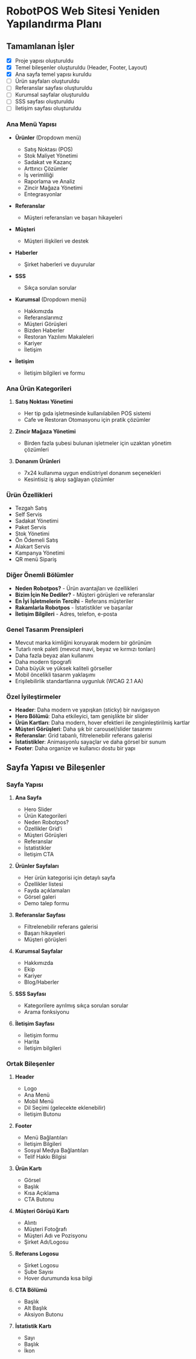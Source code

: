 # RobotPOS Web Sitesi Yeniden Yapılandırma Planı

## Tamamlanan İşler
- [x] Proje yapısı oluşturuldu
- [x] Temel bileşenler oluşturuldu (Header, Footer, Layout)
- [x] Ana sayfa temel yapısı kuruldu
- [ ] Ürün sayfaları oluşturuldu
- [ ] Referanslar sayfası oluşturuldu
- [ ] Kurumsal sayfalar oluşturuldu
- [ ] SSS sayfası oluşturuldu
- [ ] İletişim sayfası oluşturuldu

### Ana Menü Yapısı

- **Ürünler** (Dropdown menü)
  - Satış Noktası (POS)
  - Stok Maliyet Yönetimi
  - Sadakat ve Kazanç
  - Arttırıcı Çözümler
  - İş verimliliği
  - Raporlama ve Analiz
  - Zincir Mağaza Yönetimi
  - Entegrasyonlar

- **Referanslar**
  - Müşteri referansları ve başarı hikayeleri

- **Müşteri**
  - Müşteri ilişkileri ve destek

- **Haberler**
  - Şirket haberleri ve duyurular

- **SSS**
  - Sıkça sorulan sorular

- **Kurumsal** (Dropdown menü)
  - Hakkımızda
  - Referanslarımız
  - Müşteri Görüşleri
  - Bizden Haberler
  - Restoran Yazılımı Makaleleri
  - Kariyer
  - İletişim

- **İletişim**
  - İletişim bilgileri ve formu

### Ana Ürün Kategorileri

1. **Satış Noktası Yönetimi**
   - Her tip gıda işletmesinde kullanılabilen POS sistemi
   - Cafe ve Restoran Otomasyonu için pratik çözümler

2. **Zincir Mağaza Yönetimi**
   - Birden fazla şubesi bulunan işletmeler için uzaktan yönetim çözümleri

3. **Donanım Ürünleri**
   - 7x24 kullanıma uygun endüstriyel donanım seçenekleri
   - Kesintisiz iş akışı sağlayan çözümler

### Ürün Özellikleri

- Tezgah Satış
- Self Servis
- Sadakat Yönetimi
- Paket Servis
- Stok Yönetimi
- Ön Ödemeli Satış
- Alakart Servis
- Kampanya Yönetimi
- QR menü Sipariş

### Diğer Önemli Bölümler

- **Neden Robotpos?** - Ürün avantajları ve özellikleri
- **Bizim İçin Ne Dediler?** - Müşteri görüşleri ve referanslar
- **En İyi İşletmelerin Tercihi** - Referans müşteriler
- **Rakamlarla Robotpos** - İstatistikler ve başarılar
- **İletişim Bilgileri** - Adres, telefon, e-posta


### Genel Tasarım Prensipleri

- Mevcut marka kimliğini koruyarak modern bir görünüm
- Tutarlı renk paleti (mevcut mavi, beyaz ve kırmızı tonları)
- Daha fazla beyaz alan kullanımı
- Daha modern tipografi
- Daha büyük ve yüksek kaliteli görseller
- Mobil öncelikli tasarım yaklaşımı
- Erişilebilirlik standartlarına uygunluk (WCAG 2.1 AA)

### Özel İyileştirmeler

- **Header**: Daha modern ve yapışkan (sticky) bir navigasyon
- **Hero Bölümü**: Daha etkileyici, tam genişlikte bir slider
- **Ürün Kartları**: Daha modern, hover efektleri ile zenginleştirilmiş kartlar
- **Müşteri Görüşleri**: Daha şık bir carousel/slider tasarımı
- **Referanslar**: Grid tabanlı, filtrelenebilir referans galerisi
- **İstatistikler**: Animasyonlu sayaçlar ve daha görsel bir sunum
- **Footer**: Daha organize ve kullanıcı dostu bir yapı

## Sayfa Yapısı ve Bileşenler

### Sayfa Yapısı

1. **Ana Sayfa**
   - Hero Slider
   - Ürün Kategorileri
   - Neden Robotpos?
   - Özellikler Grid'i
   - Müşteri Görüşleri
   - Referanslar
   - İstatistikler
   - İletişim CTA

2. **Ürünler Sayfaları**
   - Her ürün kategorisi için detaylı sayfa
   - Özellikler listesi
   - Fayda açıklamaları
   - Görsel galeri
   - Demo talep formu

3. **Referanslar Sayfası**
   - Filtrelenebilir referans galerisi
   - Başarı hikayeleri
   - Müşteri görüşleri

4. **Kurumsal Sayfalar**
   - Hakkımızda
   - Ekip
   - Kariyer
   - Blog/Haberler

5. **SSS Sayfası**
   - Kategorilere ayrılmış sıkça sorulan sorular
   - Arama fonksiyonu

6. **İletişim Sayfası**
   - İletişim formu
   - Harita
   - İletişim bilgileri

### Ortak Bileşenler

1. **Header**
   - Logo
   - Ana Menü
   - Mobil Menü
   - Dil Seçimi (gelecekte eklenebilir)
   - İletişim Butonu

2. **Footer**
   - Menü Bağlantıları
   - İletişim Bilgileri
   - Sosyal Medya Bağlantıları
   - Telif Hakkı Bilgisi

3. **Ürün Kartı**
   - Görsel
   - Başlık
   - Kısa Açıklama
   - CTA Butonu

4. **Müşteri Görüşü Kartı**
   - Alıntı
   - Müşteri Fotoğrafı
   - Müşteri Adı ve Pozisyonu
   - Şirket Adı/Logosu

5. **Referans Logosu**
   - Şirket Logosu
   - Şube Sayısı
   - Hover durumunda kısa bilgi

6. **CTA Bölümü**
   - Başlık
   - Alt Başlık
   - Aksiyon Butonu

7. **İstatistik Kartı**
   - Sayı
   - Başlık
   - İkon